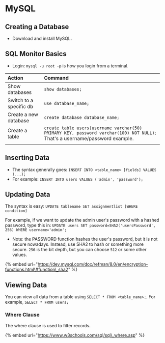 # MySQL

## Creating a Database

* Download and install MySQL.

## SQL Monitor Basics

* Login: `mysql -u root -p` is how you login from a terminal.

| Action | Command |
| :--- | :--- |
| Show databases | `show databases;` |
| Switch to a specific db | `use database_name;` |
| Create a new database | `create database database_name;` |
| Create a table | `create table users(username varchar(50) PRIMARY KEY, password varchar(100) NOT NULL);` That's a username/password example. |
|  |  |

## Inserting Data

* The syntax generally goes: `INSERT INTO <table_name> [fields] VALUES (...);`
* For example: `INSERT INTO users VALUES ('admin', 'password');`

## Updating Data

The syntax is easy: `UPDATE tablename SET assignmentlist [WHERE condition]`

For example, if we want to update the admin user's password with a hashed password, type this in: `UPDATE users SET password=SHA2('usersPassword', 256) WHERE username='admin';`

* Note: the PASSWORD function hashes the user's password, but it is not secure nowadays. Instead, use SHA2 to hash or something more secure. `256` is the bit depth, but you can choose `512` or some other values.

{% embed url="https://dev.mysql.com/doc/refman/8.0/en/encryption-functions.html\#function\_sha2" %}



## Viewing Data

You can view all data from a table using `SELECT * FROM <table_name>;`. For example, `SELECT * FROM users;`

### Where Clause

The where clause is used to filter records. 

{% embed url="https://www.w3schools.com/sql/sql\_where.asp" %}



